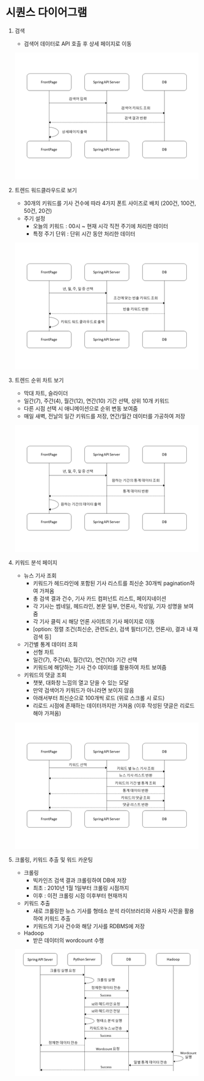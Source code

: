 # 시퀀스 다이어그램

1. 검색
    - 검색어 데이터로 API 호출 후 상세 페이지로 이동
    
    ![search](./img/search.png)
    
2. 트렌드 워드클라우드로 보기
    - 30개의 키워드를 기사 건수에 따라 4가지 폰트 사이즈로 배치 (200건, 100건, 50건, 20건)
    - 주기 설정
        - 오늘의 키워드 : 00시 ~ 현재 시각 직전 주기에 처리한 데이터
        - 특정 주기 단위 : 단위 시간 동안 처리한 데이터
    
    ![trend_wordcloud](./img/trend_wordcloud.png)
    
3. 트렌드 순위 차트 보기
    - 막대 차트, 슬라이더
    - 일간(7), 주간(4), 월간(12), 연간(10) 기간 선택, 상위 10개 키워드
    - 다른 시점 선택 시 애니메이션으로 순위 변동 보여줌
    - 매일 새벽, 전날의 일간 키워드를 저장, 연간/월간 데이터를 가공하여 저장
    
    ![trend_rank](./img/trend_rank.png)
    
4. 키워드 분석 페이지
    - 뉴스 기사 조회
        - 키워드가 헤드라인에 포함된 기사 리스트를 최신순 30개씩 pagination하여 가져옴
        - 총 검색 결과 건수, 기사 카드 컴퍼넌트 리스트, 페이지네이션
        - 각 기사는 썸네일, 헤드라인, 본문 일부, 언론사, 작성일, 기자 성명을 보여줌
        - 각 기사 클릭 시 해당 언론 사이트의 기사 페이지로 이동
        - [option: 정렬 조건(최신순, 관련도순), 검색 필터(기간, 언론사), 결과 내 재검색 등]
    - 기간별 통계 데이터 조회
        - 선형 차트
        - 일간(7), 주간(4), 월간(12), 연간(10) 기간 선택
        - 키워드에 해당하는 기사 건수 데이터를 활용하여 차트 보여줌
    - 키워드의 댓글 조회
        - 챗봇, 대화창 느낌의 열고 닫을 수 있는 모달
        - 만약 검색어가 키워드가 아니라면 보이지 않음
        - 아래서부터 최신순으로 100개씩 로드 (위로 스크롤 시 로드)
        - 리로드 시점에 존재하는 데이터까지만 가져옴 (이후 작성된 댓글은 리로드해야 가져옴)
    
    ![keyword_detail](./img/keyword_detail.png)
    
5. 크롤링, 키워드 추출 및 워드 카운팅
    - 크롤링
        - 빅카인즈 검색 결과 크롤링하여 DB에 저장
        - 최초 : 2010년 1월 1일부터 크롤링 시점까지
        - 이후 : 이전 크롤링 시점 이후부터 현재까지
    - 키워드 추출
        - 새로 크롤링한 뉴스 기사를 형태소 분석 라이브러리와 사용자 사전을 활용하여 키워드 추출
        - 키워드의 기사 건수와 해당 기사를 RDBMS에 저장
    - Hadoop
        - 받은 데이터의 wordcount 수행
    
    ![keyword_analysis](./img/keyword_analysis.png)